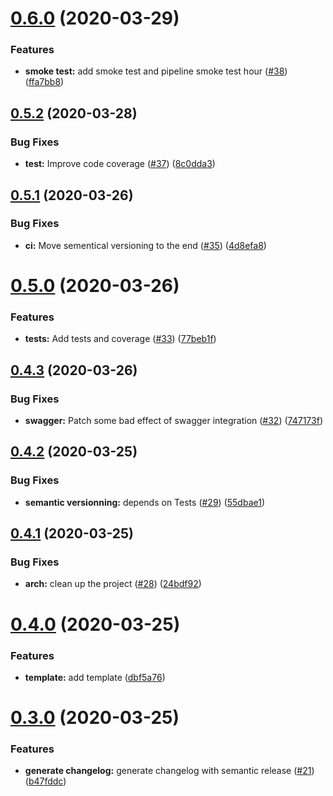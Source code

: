 # [0.6.0](https://github.com/lperdereau/mspr-billing-api/compare/v0.5.2...v0.6.0) (2020-03-29)


### Features

* **smoke test:** add smoke test and pipeline smoke test hour ([#38](https://github.com/lperdereau/mspr-billing-api/issues/38)) ([ffa7bb8](https://github.com/lperdereau/mspr-billing-api/commit/ffa7bb8b39821fc467adf16d559363e3f03d6ec1))

## [0.5.2](https://github.com/lperdereau/mspr-billing-api/compare/v0.5.1...v0.5.2) (2020-03-28)


### Bug Fixes

* **test:** Improve code coverage ([#37](https://github.com/lperdereau/mspr-billing-api/issues/37)) ([8c0dda3](https://github.com/lperdereau/mspr-billing-api/commit/8c0dda32ce3f385562f5073708c64cecae13f2ef))

## [0.5.1](https://github.com/lperdereau/mspr-billing-api/compare/v0.5.0...v0.5.1) (2020-03-26)


### Bug Fixes

* **ci:** Move sementical versioning to the end ([#35](https://github.com/lperdereau/mspr-billing-api/issues/35)) ([4d8efa8](https://github.com/lperdereau/mspr-billing-api/commit/4d8efa8b4ca1a2ed65ebc024d0bd43d02ab59689))

# [0.5.0](https://github.com/lperdereau/mspr-billing-api/compare/v0.4.3...v0.5.0) (2020-03-26)


### Features

* **tests:** Add tests and coverage ([#33](https://github.com/lperdereau/mspr-billing-api/issues/33)) ([77beb1f](https://github.com/lperdereau/mspr-billing-api/commit/77beb1fe2fd96491f69ea15f6031f7bbaf005faa))

## [0.4.3](https://github.com/lperdereau/mspr-billing-api/compare/v0.4.2...v0.4.3) (2020-03-26)


### Bug Fixes

* **swagger:** Patch some bad effect of swagger integration ([#32](https://github.com/lperdereau/mspr-billing-api/issues/32)) ([747173f](https://github.com/lperdereau/mspr-billing-api/commit/747173fd3efe532f7c6f07f3a14aeacd66f47404))

## [0.4.2](https://github.com/lperdereau/mspr-billing-api/compare/v0.4.1...v0.4.2) (2020-03-25)


### Bug Fixes

* **semantic versionning:** depends on Tests ([#29](https://github.com/lperdereau/mspr-billing-api/issues/29)) ([55dbae1](https://github.com/lperdereau/mspr-billing-api/commit/55dbae11c7233db359641911a990916cebedb54b))

## [0.4.1](https://github.com/lperdereau/mspr-billing-api/compare/v0.4.0...v0.4.1) (2020-03-25)


### Bug Fixes

* **arch:** clean up the project ([#28](https://github.com/lperdereau/mspr-billing-api/issues/28)) ([24bdf92](https://github.com/lperdereau/mspr-billing-api/commit/24bdf92d68ac8b5f688f9582145df4a4530e0a00))

# [0.4.0](https://github.com/lperdereau/mspr-billing-api/compare/v0.3.0...v0.4.0) (2020-03-25)


### Features

* **template:** add template ([dbf5a76](https://github.com/lperdereau/mspr-billing-api/commit/dbf5a7610122a613a50e3f21196c5fb9289dc316))

# [0.3.0](https://github.com/lperdereau/mspr-billing-api/compare/v0.2.4...v0.3.0) (2020-03-25)


### Features

* **generate changelog:** generate changelog with semantic release ([#21](https://github.com/lperdereau/mspr-billing-api/issues/21)) ([b47fddc](https://github.com/lperdereau/mspr-billing-api/commit/b47fddc088c22a0c74bcfdd4e98b6f7c2a8a01d7))
